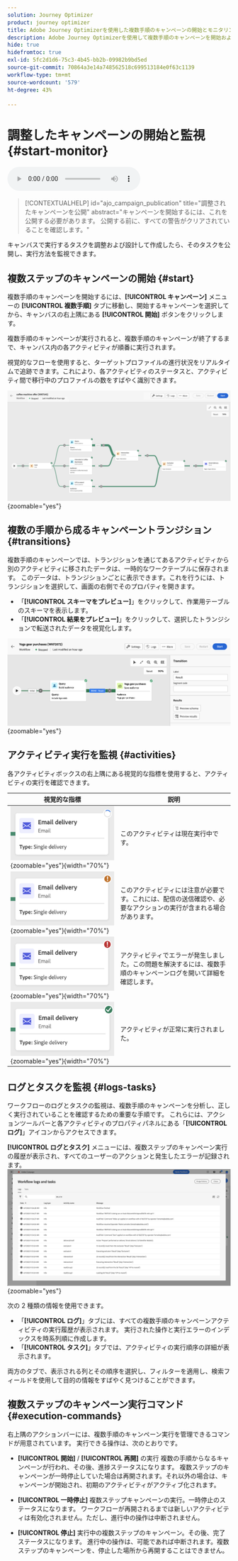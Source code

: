 ```yaml
---
solution: Journey Optimizer
product: journey optimizer
title: Adobe Journey Optimizerを使用した複数手順のキャンペーンの開始とモニタリング
description: Adobe Journey Optimizerを使用して複数手順のキャンペーンを開始およびモニタリングする方法について説明します
hide: true
hidefromtoc: true
exl-id: 5fc2d1d6-75c3-4b45-bb2b-09982b9bd5ed
source-git-commit: 70864a3e14a748562518c699513184e0f63c1139
workflow-type: tm+mt
source-wordcount: '579'
ht-degree: 43%

---
```


# 調整したキャンペーンの開始と監視 {#start-monitor}

<audio controls><source src="../ms/assets/do-not-localize/sound.mp3" type="audio/mpeg">お使いのブラウザーはオーディオ要素をサポートしていません。</audio>

>[!CONTEXTUALHELP]
>id="ajo_campaign_publication"
>title="調整されたキャンペーンを公開"
>abstract="キャンペーンを開始するには、これを公開する必要があります。 公開する前に、すべての警告がクリアされていることを確認します。"


キャンバスで実行するタスクを調整および設計して作成したら、そのタスクを公開し、実行方法を監視できます。

## 複数ステップのキャンペーンの開始 {#start}

複数手順のキャンペーンを開始するには、**[!UICONTROL キャンペーン]** メニューの **[!UICONTROL 複数手順]** タブに移動し、開始するキャンペーンを選択してから、キャンバスの右上隅にある **[!UICONTROL 開始]** ボタンをクリックします。

複数手順のキャンペーンが実行されると、複数手順のキャンペーンが終了するまで、キャンバス内の各アクティビティが順番に実行されます。

視覚的なフローを使用すると、ターゲットプロファイルの進行状況をリアルタイムで追跡できます。これにより、各アクティビティのステータスと、アクティビティ間で移行中のプロファイルの数をすばやく識別できます。

![](assets/workflow-execution.png){zoomable="yes"}

## 複数の手順から成るキャンペーントランジション {#transitions}

複数手順のキャンペーンでは、トランジションを通じてあるアクティビティから別のアクティビティに移されたデータは、一時的なワークテーブルに保存されます。 このデータは、トランジションごとに表示できます。これを行うには、トランジションを選択して、画面の右側でそのプロパティを開きます。

* 「**[!UICONTROL スキーマをプレビュー]**」をクリックして、作業用テーブルのスキーマを表示します。
* 「**[!UICONTROL 結果をプレビュー]**」をクリックして、選択したトランジションで転送されたデータを視覚化します。

![](assets/transition.png){zoomable="yes"}

## アクティビティ実行を監視 {#activities}

各アクティビティボックスの右上隅にある視覚的な指標を使用すると、アクティビティの実行を確認できます。

| 視覚的な指標 | 説明 |
|-----|------------|
| ![](assets/activity-status-pending.png){zoomable="yes"}{width="70%"} | このアクティビティは現在実行中です。 |
| ![](assets/activity-status-orange.png){zoomable="yes"}{width="70%"} | このアクティビティには注意が必要です。これには、配信の送信確認や、必要なアクションの実行が含まれる場合があります。 |
| ![](assets/activity-status-red.png){zoomable="yes"}{width="70%"} | アクティビティでエラーが発生しました。この問題を解決するには、複数手順のキャンペーンログを開いて詳細を確認します。 |
| ![](assets/activity-status-green.png){zoomable="yes"}{width="70%"} | アクティビティが正常に実行されました。 |

## ログとタスクを監視 {#logs-tasks}

ワークフローのログとタスクの監視は、複数手順のキャンペーンを分析し、正しく実行されていることを確認するための重要な手順です。 これらには、アクションツールバーと各アクティビティのプロパティパネルにある「**[!UICONTROL ログ]**」アイコンからアクセスできます。

**[!UICONTROL ログとタスク]** メニューには、複数ステップのキャンペーン実行の履歴が表示され、すべてのユーザーのアクションと発生したエラーが記録されます。
![](assets/workflow-logs.png){zoomable="yes"}

次の 2 種類の情報を使用できます。

* 「**[!UICONTROL ログ]**」タブには、すべての複数手順のキャンペーンアクティビティの実行履歴が表示されます。 実行された操作と実行エラーのインデックスを時系列順に作成します。
* 「**[!UICONTROL タスク]**」タブでは、アクティビティの実行順序の詳細が表示されます。

両方のタブで、表示される列とその順序を選択し、フィルターを適用し、検索フィールドを使用して目的の情報をすばやく見つけることができます。

## 複数ステップのキャンペーン実行コマンド {#execution-commands}

右上隅のアクションバーには、複数手順のキャンペーン実行を管理できるコマンドが用意されています。 実行できる操作は、次のとおりです。

* **[!UICONTROL 開始]** / **[!UICONTROL 再開]** の実行   複数の手順からなるキャンペーンが行われ、その後、進捗ステータスになります。 複数ステップのキャンペーンが一時停止していた場合は再開されます。それ以外の場合は、キャンペーンが開始され、初期のアクティビティがアクティブ化されます。

* **[!UICONTROL 一時停止]** 複数ステップキャンペーンの実行。一時停止のステータスになります。 ワークフローが再開されるまでは新しいアクティビティは有効化されません。ただし、進行中の操作は中断されません。

* **[!UICONTROL 停止]** 実行中の複数ステップのキャンペーン。その後、完了ステータスになります。 進行中の操作は、可能であれば中断されます。複数ステップのキャンペーンを、停止した場所から再開することはできません。
